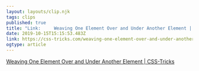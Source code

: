 ```yaml
---
layout: layouts/clip.njk 
tags: clips 
published: true 
title: "Link:     Weaving One Element Over and Under Another Element | CSS-Tricks  " 
date: 2019-10-15T15:15:53.483Z 
link: https://css-tricks.com/weaving-one-element-over-and-under-another-element/ 
ogtype: article 
---
```

[    Weaving One Element Over and Under Another Element | CSS-Tricks  ](https://css-tricks.com/weaving-one-element-over-and-under-another-element/) 
